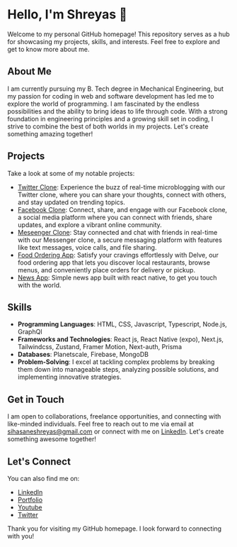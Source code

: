 <!--
**Shreyas-29/Shreyas-29** is a ✨ _special_ ✨ repository because its `README.md` (this file) appears on your GitHub profile.

Here are some ideas to get you started:

- 🔭 I’m currently working on ...
- 🌱 I’m currently learning ...
- 👯 I’m looking to collaborate on ...
- 🤔 I’m looking for help with ...
- 💬 Ask me about ...
- 📫 How to reach me: ...
- 😄 Pronouns: ...
- ⚡ Fun fact: ...
-->

# Hello, I'm Shreyas 👋

Welcome to my personal GitHub homepage! This repository serves as a hub for showcasing my projects, skills, and interests. Feel free to explore and get to know more about me.

## About Me

I am currently pursuing my B. Tech degree in Mechanical Engineering, but my passion for coding in web and software development has led me to explore the world of programming. I am fascinated by the endless possibilities and the ability to bring ideas to life through code. With a strong foundation in engineering principles and a growing skill set in coding, I strive to combine the best of both worlds in my projects. Let's create something amazing together!

## Projects

Take a look at some of my notable projects:

- [Twitter Clone](https://twitter-shreyas.vercel.app): Experience the buzz of real-time microblogging with our Twitter clone, where you can share your thoughts, connect with others, and stay updated on trending topics.
- [Facebook Clone](https://facebook-clone-shreyas.vercel.app): Connect, share, and engage with our Facebook clone, a social media platform where you can connect with friends, share updates, and explore a vibrant online community.
- [Meseenger Clone](https://messenger-shreyas.vercel.app): Stay connected and chat with friends in real-time with our Messenger clone, a secure messaging platform with features like text messages, voice calls, and file sharing.
- [Food Ordering App](https://delve-restaurant.vercel.app): Satisfy your cravings effortlessly with Delve, our food ordering app that lets you discover local restaurants, browse menus, and conveniently place orders for delivery or pickup.
- [News App](https://expo.dev//accounts/shreyas29/projects/scoop/builds/e455d2af-6fbe-4158-8c61-196907aac952): Simple news app built with react native, to get you touch with the world.

## Skills

- **Programming Languages**: HTML, CSS, Javascript, Typescript, Node.js, GraphQl
- **Frameworks and Technologies**: React js, React Native (expo), Next.js, Tailwindcss, Zustand, Framer Motion, Next-auth, Prisma
- **Databases**: Planetscale, Firebase, MongoDB
- **Problem-Solving**: I excel at tackling complex problems by breaking them down into manageable steps, analyzing possible solutions, and implementing innovative strategies.

## Get in Touch

I am open to collaborations, freelance opportunities, and connecting with like-minded individuals. Feel free to reach out to me via email at sihasaneshreyas@gmail.com or connect with me on [LinkedIn](https://www.linkedin.com/in/shreyas-sihasane-441b95238). Let's create something awesome together!

## Let's Connect

You can also find me on:

- [LinkedIn](https://www.linkedin.com/in/shreyas-sihasane-441b95238)
- [Portfolio](https://shreyas-sihasane.vercel.app)
- [Youtube](https://youtube.com/@webtech29?si=owFYFztQEc7fIfLG)
- [Twitter](https://x.com/shreyassihasane?t=XYdh_WHCvZVShWqmuYS_ww&s=09)

Thank you for visiting my GitHub homepage. I look forward to connecting with you!


